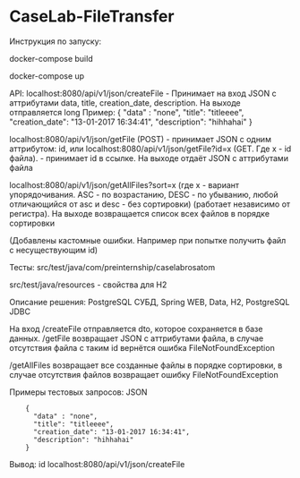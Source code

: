 # CaseLab-FileTransfer

Инструкция по запуску:

 docker-compose build
 
 docker-compose up
 

API: 
  localhost:8080/api/v1/json/createFile - Принимает на вход JSON с аттрибутами data, title, creation_date, description. На выходе отправляется long
  Пример: {
            "data" : "none",
            "title": "titleeee",
            "creation_date": "13-01-2017 16:34:41",
            "description": "hihhahai"
          }

  localhost:8080/api/v1/json/getFile (POST) - принимает JSON с одним аттрибутом: id, или localhost:8080/api/v1/json/getFile?id=x (GET. Где x - id файла). - принимает id в ссылке. На выходе отдаёт JSON с аттрибутами файла

  localhost:8080/api/v1/json/getAllFiles?sort=x (где x - вариант упорядочивания. ASC - по возрастанию, DESC - по убыванию, любой отличающийся от asc и desc - без сортировки) (работает независимо от регистра). На выходе возвращается список всех файлов в порядке сортировки

(Добавлены кастомные ошибки. Например при попытке получить файл с несуществующим id)


Тесты: src/test/java/com/preinternship/caselabrosatom

src/test/java/resources - свойства для H2


Описание решения:
PostgreSQL СУБД, Spring WEB, Data, H2, PostgreSQL JDBC

На вход /createFile отправляется dto, которое сохраняется в базе данных. /getFile возвращает JSON с аттрибутами файла, в случае отсутствия файла с таким id вернётся ошибка FileNotFoundException

/getAllFiles возвращает все созданные файлы в порядке сортировки, в случае отсутствия файлов возвращает ошибку FileNotFoundException

Примеры тестовых запросов: 
JSON

        {
          "data" : "none",
          "title": "titleeee",
          "creation_date": "13-01-2017 16:34:41",
          "description": "hihhahai"
        }

Вывод: id
localhost:8080/api/v1/json/createFile






